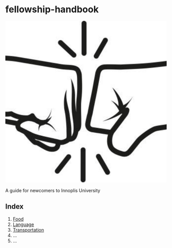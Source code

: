 # fellowship-handbook
![./media/fellowship_logo.jpg](./media/fellowship_logo.jpg)

A guide for newcomers to Innoplis University

## Index
1. [Food](./food.md)
2. [Language](./language.md)
3. [Transportation](./transportation.md)
4. ...
5. ...
